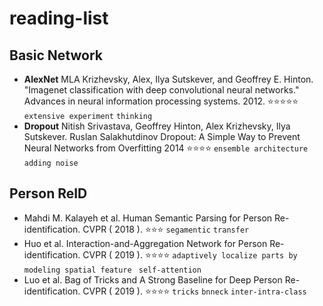 # reading-list
## Basic Network

* **AlexNet** MLA Krizhevsky, Alex, Ilya Sutskever, and Geoffrey E. Hinton. "Imagenet classification with deep convolutional neural networks." Advances in neural information processing systems. 2012. ⭐️⭐️⭐️⭐️⭐️ `extensive experiment` `thinking`
* **Dropout**  Nitish Srivastava, Geoffrey Hinton, Alex Krizhevsky, Ilya Sutskever. Ruslan Salakhutdinov Dropout: A Simple Way to Prevent Neural Networks from Overfitting 2014 ⭐️⭐️⭐️⭐️ `ensemble architecture` `adding noise`

## Person ReID

* Mahdi M. Kalayeh et al. Human Semantic Parsing for Person Re-identification. CVPR ( 2018 ). ⭐️⭐️⭐️ `segamentic` `transfer`  
* Huo et al. Interaction-and-Aggregation Network for Person Re-identification. CVPR ( 2019 ).  ⭐️⭐️⭐️⭐️ `adaptively localize parts by modeling spatial feature `  `self-attention` 
* Luo et al. Bag of Tricks and A Strong Baseline for Deep Person Re-identification. CVPR ( 2019 ). ⭐️⭐️⭐️⭐️ `tricks` `bnneck` `inter-intra-class`